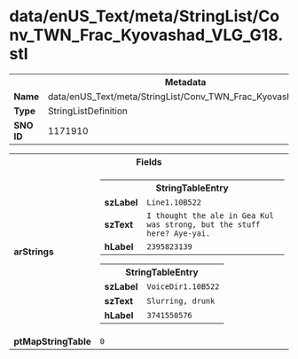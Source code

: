 <h1>data/enUS_Text/meta/StringList/Conv_TWN_Frac_Kyovashad_VLG_G18.stl</h1><table><tr><th colspan="100%">Metadata</th></tr><tr><td><b>Name</b></td><td>data/enUS_Text/meta/StringList/Conv_TWN_Frac_Kyovashad_VLG_G18.stl</td></tr><tr><td><b>Type</b></td><td>StringListDefinition</td></tr><tr><td><b>SNO ID</b></td><td>1171910</td></tr></table>

<table><tr><th colspan="100%">Fields</th></tr><tr><td><b>arStrings</b></td><td><table><tr><th colspan="100%">StringTableEntry</th></tr><tr><td><b>szLabel</b></td><td><code>Line1.10B522</code></td></tr><tr><td><b>szText</b></td><td><code>I thought the ale in Gea Kul was strong, but the stuff here? Aye-yai.</code></td></tr><tr><td><b>hLabel</b></td><td><code>2395823139</code></td></tr></table>


<table><tr><th colspan="100%">StringTableEntry</th></tr><tr><td><b>szLabel</b></td><td><code>VoiceDir1.10B522</code></td></tr><tr><td><b>szText</b></td><td><code>Slurring, drunk</code></td></tr><tr><td><b>hLabel</b></td><td><code>3741550576</code></td></tr></table>


</td></tr><tr><td><b>ptMapStringTable</b></td><td><code>0</code></td></tr></table>

